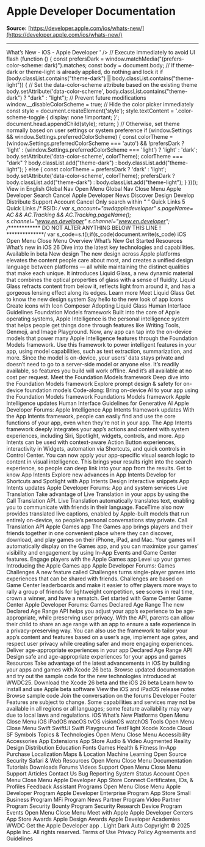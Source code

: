 # Apple Developer Documentation

**Source:** [https://developer.apple.com/ios/whats-new/](https://developer.apple.com/ios/whats-new/)

---

What’s New - iOS - Apple Developer ' /> // Execute immediately to avoid UI flash (function () { const prefersDark = window.matchMedia("(prefers-color-scheme: dark)").matches; const body = document.body; // If theme-dark or theme-light is already applied, do nothing and lock it if (body.classList.contains("theme-dark") || body.classList.contains("theme-light")) { // Set the data-color-scheme attribute based on the existing theme body.setAttribute('data-color-scheme', body.classList.contains("theme-dark") ? "dark" : "light"); // Prevent future modifications window.__disableColorScheme = true; // Hide the color picker immediately const style = document.createElement('style'); style.textContent = '.color-scheme-toggle { display: none !important; }'; document.head.appendChild(style); return; } // Otherwise, set theme normally based on user settings or system preference if (window.Settings && window.Settings.preferredColorScheme) { const colorTheme = (window.Settings.preferredColorScheme === 'auto') && !prefersDark ? 'light' : (window.Settings.preferredColorScheme === 'light') ? 'light' : 'dark'; body.setAttribute('data-color-scheme', colorTheme); colorTheme === "dark" ? body.classList.add("theme-dark") : body.classList.add("theme-light"); } else { const colorTheme = prefersDark ? 'dark' : 'light'; body.setAttribute('data-color-scheme', colorTheme); prefersDark ? body.classList.add("theme-dark") : body.classList.add("theme-light"); } })(); View in English Global Nav Open Menu Global Nav Close Menu Apple Developer Search Cancel Apple Developer News Discover Design Develop Distribute Support Account Cancel Only search within “ ” Quick Links 5 Quick Links /* RSID: */ var s_account="awdappledeveloper" s.pageName= AC && AC.Tracking && AC.Tracking.pageName(); s.channel="www.en.developer" s.channel="www.en.developer"; /************* DO NOT ALTER ANYTHING BELOW THIS LINE ! **************/ var s_code=s.t();if(s_code)document.write(s_code) iOS Open Menu Close Menu Overview What’s New Get Started Resources What’s new in iOS&nbsp;26 Dive into the latest key technologies and capabilities. Available in beta New design The new design across Apple platforms elevates the content people care about most, and creates a unified design language between platforms — all while maintaining the distinct qualities that make each unique. It introduces Liquid Glass, a new dynamic material that combines the optical properties of glass with a sense of fluidity. Liquid Glass refracts content from below it, reflects light from around it, and has a gorgeous lensing effect along its edges. Learn more Meet Liquid Glass Get to know the new design system Say hello to the new look of app icons Create icons with Icon Composer Adopting Liquid Glass Human Interface Guidelines Foundation Models framework Built into the core of Apple operating systems, Apple&nbsp;Intelligence is the personal intelligence system that helps people get things done through features like Writing Tools, Genmoji, and Image Playground. Now, any app can tap into the on-device models that power many Apple&nbsp;Intelligence features through the Foundation Models framework. Use this framework to power intelligent features in your app, using model capabilities, such as text extraction, summarization, and more. Since the model is on-device, your users’ data stays private and doesn’t need to go to a server-side model or anyone else. It’s readily available, so features you build will work offline. And it’s all available at no cost per request. Meet the Foundation Models framework Deep dive into the Foundation Models framework Explore prompt design &amp; safety for on-device foundation models Code-along: Bring on-device AI to your app using the Foundation Models framework Foundations Models framework Apple Intelligence updates Human Interface Guidelines for Generative AI Apple Developer Forums: Apple&nbsp;Intelligence App Intents framework updates With the App Intents framework, people can easily find and use the core functions of your app, even when they’re not in your app. The App Intents framework deeply integrates your app’s actions and content with system experiences, including Siri, Spotlight, widgets, controls, and more. App Intents can be used with context-aware Action Button experiences, interactivity in Widgets, automation via Shortcuts, and quick controls in Control Center. You can now apply your app-specific visual search logic to content in visual intelligence. This brings your results right into the search experience, so people can deep link into your app from the results. Get to know App Intents Explore new advances in App Intents Develop for Shortcuts and Spotlight with App Intents Design interactive snippets App Intents updates Apple Developer Forums: App and system services Live Translation Take advantage of Live Translation in your apps by using the Call Translation API. Live Translation automatically translates text, enabling you to communicate with friends in their language. FaceTime also now provides translated live captions, enabled by Apple-built models that run entirely on-device, so people’s personal conversations stay private. Call Translation API Apple Games app The Games app brings players and their friends together in one convenient place where they can discover, download, and play games on their iPhone, iPad, and Mac. Your games will automatically display on the Games app, and you can maximize your games’ visibility and engagement by using In-App Events and Game Center features. Engage players with the Apple&nbsp;Games app Level up your games Introducing the Apple&nbsp;Games app Apple Developer Forums: Games Challenges A new feature called Challenges turns single-player games into experiences that can be shared with friends. Challenges are based on Game Center leaderboards and make it easier to offer players more ways to rally a group of friends for lightweight competition, see scores in real time, crown a winner, and have a rematch. Get started with Game Center Game Center Apple Developer Forums: Games Declared Age Range The new Declared Age Range API helps you adjust your app’s experience to be age-appropriate, while preserving user privacy. With the API, parents can allow their child to share an age range with an app to ensure a safe experience in a privacy-preserving way. You can also use the framework to tailor your app’s content and features based on a user’s age, implement age gates, and respect user privacy while creating safer and more engaging experiences. Deliver age-appropriate experiences in your app Declared Age Range API Design safe and age-appropriate experiences for your apps and games Resources Take advantage of the latest advancements in iOS by building your apps and games with Xcode&nbsp;26 beta. Browse updated documentation and try out the sample code for the new technologies introduced at WWDC25. Download the Xcode&nbsp;26 beta and the iOS&nbsp;26 beta Learn how to install and use Apple beta software View the iOS and iPadOS release notes Browse sample code Join the conversation on the forums Developer Footer Features are subject to change. Some capabilities and services may not be available in all regions or all languages; some feature availability may vary due to local laws and&nbsp;regulations. iOS What’s New Platforms Open Menu Close Menu iOS iPadOS macOS tvOS visionOS watchOS Tools Open Menu Close Menu Swift SwiftUI Swift Playground TestFlight Xcode Xcode Cloud SF Symbols Topics &amp; Technologies Open Menu Close Menu Accessibility Accessories App Extensions App Store Audio &amp; Video Augmented Reality Design Distribution Education Fonts Games Health &amp; Fitness In-App Purchase Localization Maps &amp; Location Machine Learning Open Source Security Safari &amp; Web Resources Open Menu Close Menu Documentation Tutorials Downloads Forums Videos Support Open Menu Close Menu Support Articles Contact Us Bug Reporting System Status Account Open Menu Close Menu Apple Developer App Store Connect Certificates, IDs, &amp; Profiles Feedback Assistant Programs Open Menu Close Menu Apple Developer Program Apple Developer Enterprise Program App Store Small Business Program MFi Program News Partner Program Video Partner Program Security Bounty Program Security Research Device Program Events Open Menu Close Menu Meet with Apple Apple Developer Centers App Store Awards Apple Design Awards Apple Developer Academies WWDC Get the Apple Developer app . Light Dark Auto Copyright © 2025 Apple Inc. All rights reserved. Terms of Use Privacy Policy Agreements and Guidelines